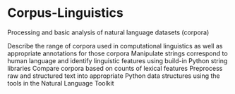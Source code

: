 # Corpus-Linguistics
Processing and basic analysis of natural language datasets (corpora)


Describe the range of corpora used in computational linguistics as well as appropriate annotations for those corpora
Manipulate strings correspond to human language and identify linguistic features using build-in Python string libraries
Compare corpora based on counts of lexical features
Preprocess raw and structured text into appropriate Python data structures using the tools in the Natural Language Toolkit

